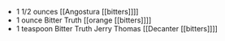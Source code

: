 - 1 1/2 ounces [[Angostura [[bitters]]]]
- 1 ounce Bitter Truth [[orange [[bitters]]]]
- 1 teaspoon Bitter Truth Jerry Thomas [[Decanter [[bitters]]]]